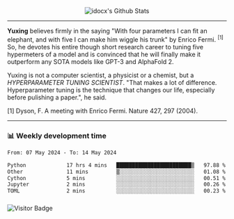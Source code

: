 <div align="center">
    <img align="center" src="https://github-readme-stats.vercel.app/api?username=idocx&show_icons=true&count_private=true&hide_border=true" alt="idocx's Github Stats"></img>
</div>

---

**Yuxing** believes firmly in the saying "With four parameters I can fit an elephant, and with five I can make him wiggle his trunk" by Enrico Fermi. <sup>[1]</sup> So, he devotes his entire though short research career to tuning five hypermeters of a model and is convinced that he will finally make it outperform any SOTA models like GPT-3 and AlphaFold 2.

Yuxing is not a computer scientist, a physicist or a chemist, but a *HYPERPARAMETER TUNING SCIENTIST*. "That makes a lot of difference. Hyperparameter tuning is the technique that changes our life, especially before pulishing a paper.", he said.

[1] Dyson, F. A meeting with Enrico Fermi. Nature 427, 297 (2004).


---

### 📊 Weekly development time
<!--START_SECTION:waka-->

```txt
From: 07 May 2024 - To: 14 May 2024

Python             17 hrs 4 mins   ████████████████████████▒   97.88 %
Other              11 mins         ▒░░░░░░░░░░░░░░░░░░░░░░░░   01.08 %
Cython             5 mins          ░░░░░░░░░░░░░░░░░░░░░░░░░   00.51 %
Jupyter            2 mins          ░░░░░░░░░░░░░░░░░░░░░░░░░   00.26 %
TOML               2 mins          ░░░░░░░░░░░░░░░░░░░░░░░░░   00.23 %
```

<!--END_SECTION:waka-->

### 

![Visitor Badge](https://visitor-badge.laobi.icu/badge?page_id=idocx.idocx)